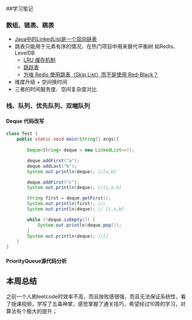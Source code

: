 ##学习笔记


### 数组、链表、跳表
   * [Java中的LinkedList是一个双向链表](http://developer.classpath.org/doc/java/util/LinkedList-source.html) 
   * 跳表只能用于元素有序的情况，在热门项目中用来替代平衡树 如Redis、LevelDB
        * [LRU 缓存机制](https://leetcode-cn.com/problems/lru-cache/)
        * [跳跃表](https://redisbook.readthedocs.io/en/latest/internal-datastruct/skiplist.html)
        * [为啥 Redis 使用跳表（Skip List）而不是使用 Red-Black？](https://www.zhihu.com/question/20202931)
   * 维度升级 + 空间换时间
   * 三者的时间服务度、空间复杂度对比

### 栈、队列、优先队列、双端队列

#### Deque 代码改写

```java
class Test {
    public static void main(String[] args){
      
        Deque<String> deque = new LinkedList<>();

        deque.addFirst("a");
        deque.addLast("b");
        System.out.println(deque); //[a,b]

        deque.addFirst("c");
        System.out.println(deque); //[c,a,b]

        String first = deque.getFirst();
        System.out.println(first); //c
        System.out.println(deque); // [c,a,b]

        while (!deque.isEmpty()) {
            System.out.println(deque.pop());
        }
        System.out.println(deque); //[]
    }
}
```

#### PriorityQueue源代码分析
   


## 本周总结
之前一个人刷leetcode时效率不高，而且挫败感很强，而且无法保证系统性，看了授课视频，学写了五毒神掌，感觉掌握了通关技巧，希望经过10周的学习，对算法有个极大的提升；
    


